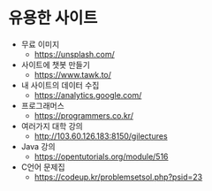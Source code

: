 # 유용한 사이트

* 무료 이미지
  * https://unsplash.com/
* 사이트에 챗봇 만들기
  * https://www.tawk.to/
* 내 사이트의 데이터 수집
  * https://analytics.google.com/
* 프로그래머스
  * https://programmers.co.kr/
* 여러가지 대학 강의
  * http://103.60.126.183:8150/gilectures
* Java 강의
  * https://opentutorials.org/module/516
* C언어 문제집
  * https://codeup.kr/problemsetsol.php?psid=23

